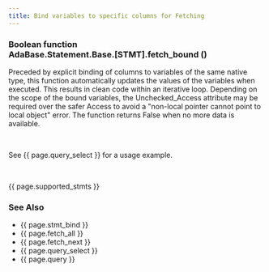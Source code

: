 ```yaml
---
title: Bind variables to specific columns for Fetching
---
```


<div class="leftside">
<h3>Boolean function<br/>
AdaBase.Statement.Base.[STMT].fetch_bound ()</h3>
<p>
Preceded by explicit binding of columns to variables of the same native type,
this function automatically updates the values of the variables when executed.
This results in clean code within an iterative loop.  Depending on the scope
of the bound variables, the Unchecked_Access attribute may be required over
the safer Access to avoid a "non-local pointer cannot point to local object"
error.  The function returns False when no more data is available.
</p>
<br/>
<p class="caption">See {{ page.query_select }} for a usage example.</p>
<br/>
<p>{{ page.supported_stmts }}</p>
</div>
<div class="sidenav">
  <h3>See Also</h3>
  <ul>
    <li>{{ page.stmt_bind }}</li>
    <li>{{ page.fetch_all }}</li>
    <li>{{ page.fetch_next }}</li>
    <li>{{ page.query_select }}</li>
    <li>{{ page.query }}</li>
  </ul>
</div>
